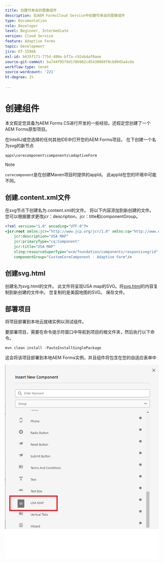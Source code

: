```yaml
---
title: 创建可单击的图像组件
description: 在AEM FormsCloud Service中创建可单击的图像组件
type: Documentation
role: Developer
level: Beginner, Intermediate
version: Cloud Service
feature: Adaptive Forms
topic: Development
jira: KT-15968
exl-id: b635f171-775d-480e-bf7a-c92ab4af0aee
source-git-commit: ba744f95f8d1f0b982cd5430860f0cb0945a4cda
workflow-type: tm+mt
source-wordcount: '221'
ht-degree: 1%

---
```


# 创建组件

本文假定您具备为AEM Forms CS进行开发的一些经验。还假定您创建了一个AEM Forms原型项目。

在IntelliJ或您选择的任何其他IDE中打开您的AEM Forms项目。 在下创建一个名为svg的新节点

```
apps\corecomponent\components\adaptiveForm
```

>[!NOTE]
>
> ``corecomponent``是在创建Maven项目时提供的appId。 此appId在您的环境中可能不同。


## 创建.content.xml文件

在svg节点下创建名为.content.xml的文件。 将以下内容添加到新创建的文件。 您可以根据要求更改jcr：description、jcr：title和componentGroup。

```xml
<?xml version="1.0" encoding="UTF-8"?>
<jcr:root xmlns:jcr="http://www.jcp.org/jcr/1.0" xmlns:cq="http://www.day.com/jcr/cq/1.0" xmlns:sling="http://sling.apache.org/jcr/sling/1.0"
    jcr:description="USA MAP"
    jcr:primaryType="cq:Component"
    jcr:title="USA MAP"
    sling:resourceSuperType="wcm/foundation/components/responsivegrid"
    componentGroup="CustomCoreComponent - Adaptive Form"/>
```

## 创建svg.html

创建名为svg.html的文件。 此文件将呈现USA map的SVG。将[svg.html](assets/svg.html)的内容复制到新创建的文件中。 您复制的是美国地图的SVG。 保存文件。

## 部署项目

将项目部署到本地云就绪实例以测试组件。

要部署项目，需要在命令提示符窗口中导航到项目的根文件夹，然后执行以下命令。

```
mvn clean install -PautoInstallSinglePackage
```

这会将该项目部署到本地AEM Forms实例，并且组件将包含在您的自适应表单中

![usa-map](./assets/usa-map.png)
